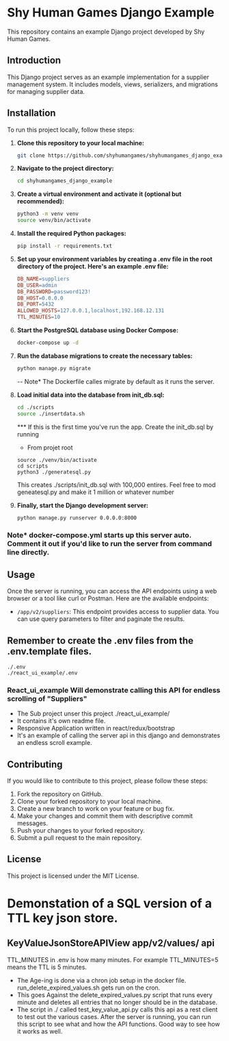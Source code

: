 
# Shy Human Games Django Example

This repository contains an example Django project developed by Shy Human Games.

## Introduction

This Django project serves as an example implementation for a supplier management system. It includes models, views, serializers, and migrations for managing supplier data.

## Installation

To run this project locally, follow these steps:

1. **Clone this repository to your local machine:**

   ```bash
   git clone https://github.com/shyhumangames/shyhumangames_django_example.git
   ```

2. **Navigate to the project directory:**

   ```bash
   cd shyhumangames_django_example
   ```

3. **Create a virtual environment and activate it (optional but recommended):**

   ```bash
   python3 -m venv venv
   source venv/bin/activate
   ```

4. **Install the required Python packages:**

   ```bash
   pip install -r requirements.txt
   ```

5. **Set up your environment variables by creating a .env file in the root directory of the project. Here's an example .env file:**

   ```makefile
   DB_NAME=suppliers
   DB_USER=admin
   DB_PASSWORD=password123!
   DB_HOST=0.0.0.0
   DB_PORT=5432
   ALLOWED_HOSTS=127.0.0.1,localhost,192.168.12.131
   TTL_MINUTES=10
   ```

6. **Start the PostgreSQL database using Docker Compose:**

   ```bash
   docker-compose up -d
   ```

7. **Run the database migrations to create the necessary tables:**

   ```bash
   python manage.py migrate
   ```

   -- Note* The Dockerfile calles migrate by default as it runs the server.

8. **Load initial data into the database from init_db.sql:**

   ```bash
   cd ./scripts
   source ./insertdata.sh
   ```

   *** If this is the first time you've run the app.  Create the init_db.sql by running
   - From projet root

   ```
   source ./venv/bin/activate
   cd scripts
   python3 ./generatesql.py
   ```

   This creates
   ./scripts/init_db.sql with 100,000 entires. Feel free to mod geneatesql.py and make it 1 million or whatever number


9. **Finally, start the Django development server:**

   ```bash
   python manage.py runserver 0.0.0.0:8000
   ```
### Note* docker-compose.yml starts up this server auto.  Comment it out if you'd like to run the server from command line directly.

## Usage

Once the server is running, you can access the API endpoints using a web browser or a tool like curl or Postman. Here are the available endpoints:

- `/app/v2/suppliers`: This endpoint provides access to supplier data. You can use query parameters to filter and paginate the results.


## Remember to create the .env files from the .env.template files.

```
./.env
./react_ui_example/.env
```

### React_ui_example  Will demonstrate calling this API for endless scrolling of "Suppliers"
- The Sub project unser this project ./react_ui_example/
- It contains it's own readme file.
- Responsive Application written in react/redux/bootstrap  
- It's an example of calling the server api in this django and demonstrates an endless scroll example.

## Contributing

If you would like to contribute to this project, please follow these steps:

1. Fork the repository on GitHub.
2. Clone your forked repository to your local machine.
3. Create a new branch to work on your feature or bug fix.
4. Make your changes and commit them with descriptive commit messages.
5. Push your changes to your forked repository.
6. Submit a pull request to the main repository.

## License

This project is licensed under the MIT License.





# Demonstation of a SQL version of a TTL key json store.

## KeyValueJsonStoreAPIView  app/v2/values/  api
TTL_MINUTES in .env is how many minutes.  For example  TTL_MINUTES=5  means the TTL is 5 minutes.
- The Age-ing is done via a chron job setup in the docker file.  run_delete_expired_values.sh gets run on the cron.
- This goes Against the delete_expired_values.py script that runs every minute and deletes all entries
    that no longer should be in the database. 
- The script in ./ called test_key_value_api.py calls this api as a rest client to test out the various cases.  After the server is running, you can run this script to see what and how the API functions.  Good way to see how it works as well. 
